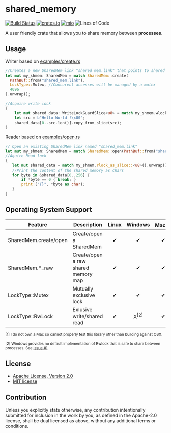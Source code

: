 # shared_memory

[![Build Status](https://travis-ci.org/elast0ny/shared_memory-rs.svg?branch=master)](https://travis-ci.org/elast0ny/shared_memory-rs)
[![crates.io](https://img.shields.io/crates/v/shared_memory.svg)](https://crates.io/crates/shared_memory)
[![mio](https://docs.rs/shared_memory/badge.svg)](https://docs.rs/shared_memory/)
![Lines of Code](https://tokei.rs/b1/github/elast0ny/shared_memory-rs)

A user friendly crate that allows you to share memory between __processes__.

## Usage

Writer based on [examples/create.rs](examples/create.rs)
``` rust
//Creates a new SharedMem link "shared_mem.link" that points to shared memory of size 4096
let mut my_shmem: SharedMem = match SharedMem::create(
  PathBuf::from("shared_mem.link"),
  LockType::Mutex, //Concurent accesses will be managed by a mutex
  4096
).unwrap();

//Acquire write lock
{
    let mut shared_data: WriteLockGuardSlice<u8> = match my_shmem.wlock_as_slice().unwrap();
    let src = b"Hello World !\x00";
    shared_data[0..src.len()].copy_from_slice(src);
}
```

Reader based on [examples/open.rs](examples/open.rs)
``` rust
// Open an existing SharedMem link named "shared_mem.link"
let mut my_shmem: SharedMem = match SharedMem::open(PathBuf::from("shared_mem.link")).unwrap();
//Aquire Read lock
{
   let mut shared_data = match my_shmem.rlock_as_slice::<u8>().unwrap();
   //Print the content of the shared memory as chars
   for byte in &shared_data[0..256] {
       if *byte == 0 { break; }
       print!("{}", *byte as char);
   }
}
```

## Operating System Support

| Feature| Description | Linux | Windows|  Mac<sup>[1]</sup>|
|--------|-------------|:-----:|:------:|:----:|
|SharedMem.create/open|Create/open a SharedMem|✔|✔|✔|
|SharedMem.*_raw|Create/open a raw shared memory map|✔|✔|✔|
|LockType::Mutex|Mutually exclusive lock|✔|✔</sup>|✔|
|LockType::RwLock|Exlusive write/shared read|✔|X<sup>[2]</sup>|✔|

<sup>[1] I do not own a Mac so cannot properly test this library other than building against OSX.</sup>

<sup>[2] Windows provides no default implementation of Rwlock that is safe to share between processes. See [Issue #1](https://github.com/elast0ny/shared_memory-rs/issues/1)</sup>

## License

 * [Apache License, Version 2.0](http://www.apache.org/licenses/LICENSE-2.0)
 * [MIT license](http://opensource.org/licenses/MIT)

## Contribution

Unless you explicitly state otherwise, any contribution intentionally submitted
for inclusion in the work by you, as defined in the Apache-2.0 license, shall be
dual licensed as above, without any additional terms or conditions.

